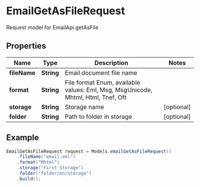# EmailGetAsFileRequest

Request model for EmailApi.getAsFile

## Properties

Name | Type | Description | Notes
---- | ---- | ----------- | -----
**fileName** | **String**| Email document file name |
**format** | **String**| File format Enum, available values: Eml, Msg, MsgUnicode, Mhtml, Html, Tnef, Oft |
**storage** | **String**| Storage name | [optional]
**folder** | **String**| Path to folder in storage | [optional]

## Example
```java
EmailGetAsFileRequest request = Models.emailGetAsFileRequest()
    .fileName("email.eml")
    .format("Mhtml")
    .storage("First Storage")
    .folder("folder/on/storage")
    .build();
```

